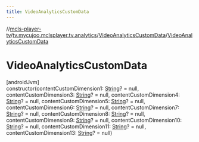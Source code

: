 ```yaml
---
title: VideoAnalyticsCustomData
---
```

//[mcls-player-tv](../../../index.html)/[tv.mycujoo.mclsplayer.tv.analytics](../index.html)/[VideoAnalyticsCustomData](index.html)/[VideoAnalyticsCustomData](-video-analytics-custom-data.html)



# VideoAnalyticsCustomData



[androidJvm]\
constructor(contentCustomDimension1: [String](https://kotlinlang.org/api/latest/jvm/stdlib/kotlin/-string/index.html)? = null, contentCustomDimension3: [String](https://kotlinlang.org/api/latest/jvm/stdlib/kotlin/-string/index.html)? = null, contentCustomDimension4: [String](https://kotlinlang.org/api/latest/jvm/stdlib/kotlin/-string/index.html)? = null, contentCustomDimension5: [String](https://kotlinlang.org/api/latest/jvm/stdlib/kotlin/-string/index.html)? = null, contentCustomDimension6: [String](https://kotlinlang.org/api/latest/jvm/stdlib/kotlin/-string/index.html)? = null, contentCustomDimension7: [String](https://kotlinlang.org/api/latest/jvm/stdlib/kotlin/-string/index.html)? = null, contentCustomDimension8: [String](https://kotlinlang.org/api/latest/jvm/stdlib/kotlin/-string/index.html)? = null, contentCustomDimension9: [String](https://kotlinlang.org/api/latest/jvm/stdlib/kotlin/-string/index.html)? = null, contentCustomDimension10: [String](https://kotlinlang.org/api/latest/jvm/stdlib/kotlin/-string/index.html)? = null, contentCustomDimension11: [String](https://kotlinlang.org/api/latest/jvm/stdlib/kotlin/-string/index.html)? = null, contentCustomDimension13: [String](https://kotlinlang.org/api/latest/jvm/stdlib/kotlin/-string/index.html)? = null)




